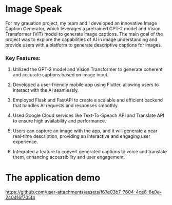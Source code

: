 
# Image Speak


For my grauation project, my team and I developed an innovative Image Caption Generator, which leverages a pretrained GPT-2 model and Vision Transformer (ViT) model to generate image captions. The main goal of the project was to explore the capabilities of AI in image understanding and provide users with a platform to generate descriptive captions for images.


### Key Features:
1. Utilized the GPT-2 model and Vision Transformer to generate coherent and accurate captions based on image input.

2. Developed a user-friendly mobile app using Flutter, allowing users to interact with the AI seamlessly.

3. Employed Flask and FastAPI to create a scalable and efficient backend that handles AI requests and responses smoothly.

4. Used Google Cloud services like Text-To-Speach API and Translate API to ensure high availability and performance.

5. Users can capture an image with the app, and it will generate a near real-time description, providing an interactive and engaging user experience.

6. Integrated a feature to convert generated captions to voice and translate them, enhancing accessibility and user engagement.

# The application demo
https://github.com/user-attachments/assets/f67e03b7-7604-4ce6-8e0e-240416f705f4

